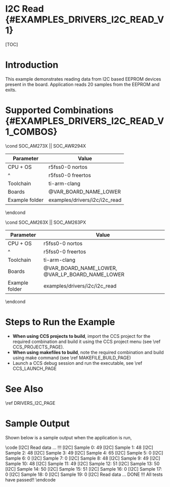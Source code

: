 # I2C Read {#EXAMPLES_DRIVERS_I2C_READ_V1}

[TOC]

# Introduction

This example demonstrates reading data from I2C based EEPROM devices present in the board.
Application reads 20 samples from the EEPROM and exits.

# Supported Combinations {#EXAMPLES_DRIVERS_I2C_READ_V1_COMBOS}

\cond SOC_AM273X || SOC_AWR294X

 Parameter      | Value
 ---------------|-----------
 CPU + OS       | r5fss0-0 nortos
 ^              | r5fss0-0 freertos
 Toolchain      | ti-arm-clang
 Boards         | @VAR_BOARD_NAME_LOWER
 Example folder | examples/drivers/i2c/i2c_read

\endcond

\cond SOC_AM263X || SOC_AM263PX

 Parameter      | Value
 ---------------|-----------
 CPU + OS       | r5fss0-0 nortos
 ^              | r5fss0-0 freertos
 Toolchain      | ti-arm-clang
 Boards         | @VAR_BOARD_NAME_LOWER, @VAR_LP_BOARD_NAME_LOWER
 Example folder | examples/drivers/i2c/i2c_read

\endcond

# Steps to Run the Example

- **When using CCS projects to build**, import the CCS project for the required combination
  and build it using the CCS project menu (see \ref CCS_PROJECTS_PAGE).
- **When using makefiles to build**, note the required combination and build using
  make command (see \ref MAKEFILE_BUILD_PAGE)
- Launch a CCS debug session and run the executable, see \ref CCS_LAUNCH_PAGE

# See Also

\ref DRIVERS_I2C_PAGE

# Sample Output

Shown below is a sample output when the application is run,

\code
[I2C] Read data ... !!!
[I2C] Sample 0: 49
[I2C] Sample 1: 48
[I2C] Sample 2: 48
[I2C] Sample 3: 49
[I2C] Sample 4: 65
[I2C] Sample 5: 0
[I2C] Sample 6: 0
[I2C] Sample 7: 0
[I2C] Sample 8: 48
[I2C] Sample 9: 49
[I2C] Sample 10: 48
[I2C] Sample 11: 49
[I2C] Sample 12: 51
[I2C] Sample 13: 50
[I2C] Sample 14: 50
[I2C] Sample 15: 51
[I2C] Sample 16: 0
[I2C] Sample 17: 0
[I2C] Sample 18: 0
[I2C] Sample 19: 0
[I2C] Read data ... DONE !!!
All tests have passed!!
\endcode
